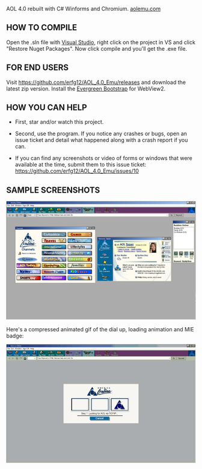 AOL 4.0 rebuilt with C# Winforms and Chromium. [aolemu.com](https://aolemu.com)

## HOW TO COMPILE
Open the .sln file with [Visual Studio](https://visualstudio.microsoft.com/thank-you-downloading-visual-studio/?sku=Community&rel=16), right click on the project in VS and click "Restore Nuget Packages". Now click compile and you'll get the .exe file.

## FOR END USERS 
Visit https://github.com/erfg12/AOL_4.0_Emu/releases and download the latest zip version. Install the [Evergreen Bootstrap](https://developer.microsoft.com/en-us/microsoft-edge/webview2/#download-section) for WebView2.

## HOW YOU CAN HELP
* First, star and/or watch this project. 
* Second, use the program. If you notice any crashes or bugs, open an issue ticket and detail what happened along with a crash report if you can.

* If you can find any screenshots or video of forms or windows that were available at the time, submit them to this issue ticket: https://github.com/erfg12/AOL_4.0_Emu/issues/10

## SAMPLE SCREENSHOTS

![welcome screen](Capture.PNG)

Here's a compressed animated gif of the dial up, loading animation and MIE badge:

![loading gif](aol_loading_image.gif)
